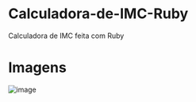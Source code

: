 # Calculadora-de-IMC-Ruby
Calculadora de IMC feita com Ruby

# Imagens
![image](https://user-images.githubusercontent.com/62616207/188549002-836616bd-15ff-4de8-babf-d999503ef3e1.png)
